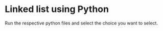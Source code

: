 # Linked list using Python 
Run the respective python files and select the choice you want to select.
